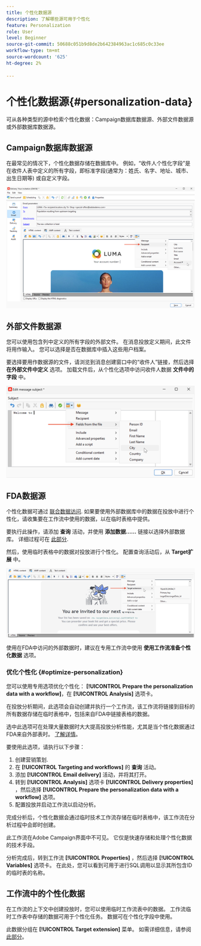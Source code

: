 ```yaml
---
title: 个性化数据源
description: 了解哪些源可用于个性化
feature: Personalization
role: User
level: Beginner
source-git-commit: 50688c051b9d8de2b642384963ac1c685c0c33ee
workflow-type: tm+mt
source-wordcount: '625'
ht-degree: 2%

---
```



# 个性化数据源{#personalization-data}

可从各种类型的源中检索个性化数据：Campaign数据库数据源、外部文件数据源或外部数据库数据源。

## Campaign数据库数据源

在最常见的情况下，个性化数据存储在数据库中。 例如，“收件人个性化字段”是在收件人表中定义的所有字段，即标准字段(通常为：姓氏、名字、地址、城市、出生日期等) 或自定义字段。

![电子邮件中的促销活动个性化字段](assets/perso-campaign-datasource.png)


## 外部文件数据源

您可以使用包含列中定义的所有字段的外部文件。 在消息投放定义期间，此文件将用作输入。 您可以选择是否在数据库中插入这些用户档案。

要选择要用作数据源的文件，请浏览到消息创建窗口中的“收件人”链接，然后选择 **在外部文件中定义** 选项。 加载文件后，从个性化选项中访问收件人数据 **文件中的字段** 中。

![来自文件的个性化数据](assets/perso-from-file.png)


## FDA数据源

个性化数据可通过 [联合数据访问](../connect/fda.md).  如果要使用外部数据库中的数据在投放中进行个性化，请收集要在工作流中使用的数据，以在临时表格中提供。

要执行此操作，请添加 **查询** 活动，并使用 **添加数据……** 链接以选择外部数据库。 详细过程可在 [此部分](../../automation/workflow/query.md#adding-data).

然后，使用临时表格中的数据对投放进行个性化。 配置查询活动后，从 **Target扩展** 中。

![来自外部数据库的个性化数据](assets/perso-external-db.png)

使用在FDA中访问的外部数据时，建议在专用工作流中使用 **使用工作流准备个性化数据** 选项。

### 优化个性化 {#optimize-personalization}

您可以使用专用选项优化个性化： **[!UICONTROL Prepare the personalization data with a workflow]**，在 **[!UICONTROL Analysis]** 选项卡。

在投放分析期间，此选项会自动创建并执行一个工作流，该工作流将链接到目标的所有数据存储在临时表格中，包括来自FDA中链接表格的数据。

选中此选项可在处理大量数据时大大提高投放分析性能，尤其是当个性化数据通过FDA来自外部表时。 [了解详情](../connect/fda.md)。

要使用此选项，请执行以下步骤：

1. 创建营销策划.
1. 在 **[!UICONTROL Targeting and workflows]** 的 **查询** 活动。
1. 添加 **[!UICONTROL Email delivery]** 活动，并将其打开。
1. 转到 **[!UICONTROL Analysis]** 选项卡 **[!UICONTROL Delivery properties]** ，然后选择 **[!UICONTROL Prepare the personalization data with a workflow]** 选项。
1. 配置投放并启动工作流以启动分析。

完成分析后，个性化数据会通过临时技术工作流存储在临时表格中，该工作流在分析过程中会即时创建。

此工作流在Adobe Campaign界面中不可见。 它仅是快速存储和处理个性化数据的技术手段。

分析完成后，转到工作流 **[!UICONTROL Properties]** ，然后选择 **[!UICONTROL Variables]** 选项卡。 在此处，您可以看到可用于进行SQL调用以显示其所包含ID的临时表的名称。

## 工作流中的个性化数据

在工作流的上下文中创建投放时，您可以使用临时工作流表中的数据。 工作流临时工作表中存储的数据可用于个性化任务。 数据可在个性化字段中使用。

此数据分组在 **[!UICONTROL Target extension]** 菜单。 如需详细信息，请参阅[此部分](../../automation/workflow/use-workflow-data.md#target-data)。




